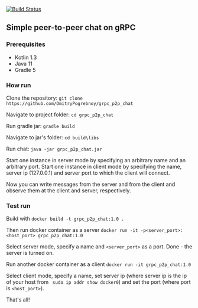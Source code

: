 [![Build Status](https://travis-ci.org/DmitryPogrebnoy/grpc_p2p_chat.svg?branch=master)](https://travis-ci.org/github/DmitryPogrebnoy/grpc_p2p_chat)
## Simple peer-to-peer chat on gRPC 

### Prerequisites
 - Kotlin 1.3
 - Java 11
 - Gradle 5

### How run
Clone the repository:
``
git clone https://github.com/DmitryPogrebnoy/grpc_p2p_chat
``

Navigate to project folder:
``
cd grpc_p2p_chat
``

Run gradle jar: ``gradle build``

Navigate to jar's folder: ``cd build\libs``

Run chat: ``java -jar grpc_p2p_chat.jar``

Start one instance in server mode by specifying an arbitrary name 
and an arbitrary port. 
Start one instance in client mode by specifying the name,
 server ip (127.0.0.1) and server port to which the client will connect.

Now you can write messages from the server and from the client and observe them at the client and server, respectively. 

### Test run
Build with ``docker build -t grpc_p2p_chat:1.0 .``

Then run docker container as a server 
``docker run -it -p<server_port>:<host_port> grpc_p2p_chat:1.0``

Select server mode, specify a name and ``<server_port>`` as a port. 
Done - the server is turned on.

Run another docker container as a client
``docker run -it grpc_p2p_chat:1.0``

Select client mode, specify a name,
set server ip (where server ip is the ip of your host from `` sudo ip addr show docker0``)
and set the port (where port is `` <host_port> ``). 

That's all!
